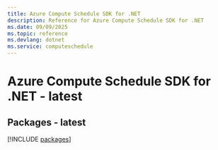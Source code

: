 ```yaml
---
title: Azure Compute Schedule SDK for .NET
description: Reference for Azure Compute Schedule SDK for .NET
ms.date: 09/09/2025
ms.topic: reference
ms.devlang: dotnet
ms.service: computeschedule
---
```

# Azure Compute Schedule SDK for .NET - latest
## Packages - latest
[!INCLUDE [packages](compute-schedule-index.md)]
